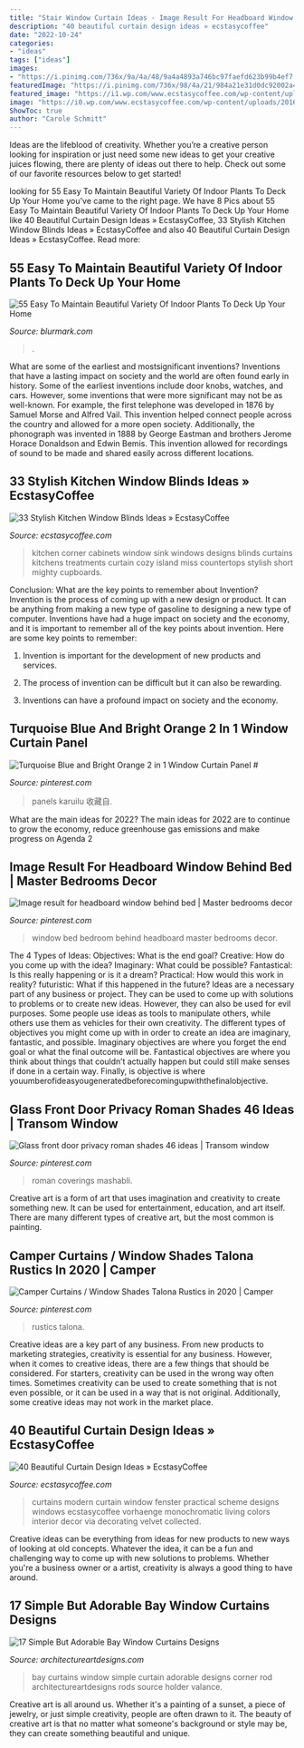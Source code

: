 ```yaml
---
title: "Stair Window Curtain Ideas - Image Result For Headboard Window Behind Bed"
description: "40 beautiful curtain design ideas » ecstasycoffee"
date: "2022-10-24"
categories:
- "ideas"
tags: ["ideas"]
images:
- "https://i.pinimg.com/736x/9a/4a/48/9a4a4893a746bc97faefd623b99b4ef7.jpg"
featuredImage: "https://i.pinimg.com/736x/98/4a/21/984a21e31d0dc92002a4e5479334407f.jpg"
featured_image: "https://i1.wp.com/www.ecstasycoffee.com/wp-content/uploads/2016/10/Monochromatic-color-scheme.jpg"
image: "https://i0.wp.com/www.ecstasycoffee.com/wp-content/uploads/2016/10/Small-but-Mighty.jpg?resize=550%2C733"
ShowToc: true
author: "Carole Schmitt"
---
```



Ideas are the lifeblood of creativity. Whether you’re a creative person looking for inspiration or just need some new ideas to get your creative juices flowing, there are plenty of ideas out there to help. Check out some of our favorite resources below to get started!

	

		
looking for 55 Easy To Maintain Beautiful Variety Of Indoor Plants To Deck Up Your Home you've came to the right page. We have 8 Pics about 55 Easy To Maintain Beautiful Variety Of Indoor Plants To Deck Up Your Home like 40 Beautiful Curtain Design Ideas » EcstasyCoffee, 33 Stylish Kitchen Window Blinds Ideas » EcstasyCoffee and also 40 Beautiful Curtain Design Ideas » EcstasyCoffee. Read more:
		
    
## 55 Easy To Maintain Beautiful Variety Of Indoor Plants To Deck Up Your Home

<img loading=lazy src="https://www.blurmark.com/wp-content/uploads/2017/05/Amazing-Indoor-Plants-Arrangement.jpg" onerror="this.onerror=null;this.src='https://tse2.mm.bing.net/th?id=OIP.nJNGggwiYPevmN2fNpCbrQHaJ4&amp;pid=15.1';" alt="55 Easy To Maintain Beautiful Variety Of Indoor Plants To Deck Up Your Home">

_Source: blurmark.com_

>. 

	

What are some of the earliest and mostsignificant inventions?
Inventions that have a lasting impact on society and the world are often found early in history. Some of the earliest inventions include door knobs, watches, and cars. However, some inventions that were more significant may not be as well-known. For example, the first telephone was developed in 1876 by Samuel Morse and Alfred Vail. This invention helped connect people across the country and allowed for a more open society. Additionally, the phonograph was invented in 1888 by George Eastman and brothers Jerome Horace Donaldson and Edwin Bemis. This invention allowed for recordings of sound to be made and shared easily across different locations.

    
## 33 Stylish Kitchen Window Blinds Ideas » EcstasyCoffee

<img loading=lazy src="https://i0.wp.com/www.ecstasycoffee.com/wp-content/uploads/2016/10/Small-but-Mighty.jpg?resize=550%2C733" onerror="this.onerror=null;this.src='https://tse4.mm.bing.net/th?id=OIP.d899tnIKgHKwGP9C1pEOSgHaJ3&amp;pid=15.1';" alt="33 Stylish Kitchen Window Blinds Ideas » EcstasyCoffee">

_Source: ecstasycoffee.com_

>kitchen corner cabinets window sink windows designs blinds curtains kitchens treatments curtain cozy island miss countertops stylish short mighty cupboards. 

	

Conclusion: What are the key points to remember about Invention?
Invention is the process of coming up with a new design or product. It can be anything from making a new type of gasoline to designing a new type of computer. Inventions have had a huge impact on society and the economy, and it is important to remember all of the key points about invention. Here are some key points to remember:
1) Invention is important for the development of new products and services.

2) The process of invention can be difficult but it can also be rewarding.

3) Inventions can have a profound impact on society and the economy.

    
## Turquoise Blue And Bright Orange 2 In 1 Window Curtain Panel #

<img loading=lazy src="https://i.pinimg.com/736x/98/4a/21/984a21e31d0dc92002a4e5479334407f.jpg" onerror="this.onerror=null;this.src='https://tse1.mm.bing.net/th?id=OIP.80_0WBgaSWJ_IBOkr0EnwwHaKE&amp;pid=15.1';" alt="Turquoise Blue and Bright Orange 2 in 1 Window Curtain Panel #">

_Source: pinterest.com_

>panels karuilu 收藏自. 

	

What are the main ideas for 2022?
The main ideas for 2022 are to continue to grow the economy, reduce greenhouse gas emissions and make progress on Agenda 2
    
## Image Result For Headboard Window Behind Bed | Master Bedrooms Decor

<img loading=lazy src="https://i.pinimg.com/736x/00/a2/8b/00a28bd520e2dbbbddf891584ae1d164.jpg" onerror="this.onerror=null;this.src='https://tse4.mm.bing.net/th?id=OIP.Rcqp_1KlWqcjB4HRDzFU1gHaLH&amp;pid=15.1';" alt="Image result for headboard window behind bed | Master bedrooms decor">

_Source: pinterest.com_

>window bed bedroom behind headboard master bedrooms decor. 

	

The 4 Types of Ideas: Objectives: What is the end goal? Creative: How do you come up with the idea? Imaginary: What could be possible? Fantastical: Is this really happening or is it a dream? Practical: How would this work in reality? futuristic: What if this happened in the future?
Ideas are a necessary part of any business or project. They can be used to come up with solutions to problems or to create new ideas. However, they can also be used for evil purposes. Some people use ideas as tools to manipulate others, while others use them as vehicles for their own creativity. 
The different types of objectives you might come up with in order to create an idea are imaginary, fantastic, and possible. Imaginary objectives are where you forget the end goal or what the final outcome will be. Fantastical objectives are where you think about things that couldn’t actually happen but could still make senses if done in a certain way. Finally, is objective is where youumberofideasyougeneratedbeforecomingupwiththefinalobjective.

    
## Glass Front Door Privacy Roman Shades 46 Ideas | Transom Window

<img loading=lazy src="https://i.pinimg.com/originals/40/eb/3a/40eb3a5e2a3491ab7f29a35cf59b1a25.jpg" onerror="this.onerror=null;this.src='https://tse1.mm.bing.net/th?id=OIP.iptNi_HsQGqR7-2zPhYG4gAAAA&amp;pid=15.1';" alt="Glass front door privacy roman shades 46 ideas | Transom window">

_Source: pinterest.com_

>roman coverings mashabli. 

	

Creative art is a form of art that uses imagination and creativity to create something new. It can be used for entertainment, education, and art itself. There are many different types of creative art, but the most common is painting.

    
## Camper Curtains / Window Shades Talona Rustics In 2020 | Camper

<img loading=lazy src="https://i.pinimg.com/736x/9a/4a/48/9a4a4893a746bc97faefd623b99b4ef7.jpg" onerror="this.onerror=null;this.src='https://tse1.mm.bing.net/th?id=OIP.XTG19lWYI9cQtB5uJD1lIwHaHa&amp;pid=15.1';" alt="Camper Curtains / Window Shades Talona Rustics in 2020 | Camper">

_Source: pinterest.com_

>rustics talona. 

	

Creative ideas are a key part of any business. From new products to marketing strategies, creativity is essential for any business. However, when it comes to creative ideas, there are a few things that should be considered. For starters, creativity can be used in the wrong way often times. Sometimes creativity can be used to create something that is not even possible, or it can be used in a way that is not original. Additionally, some creative ideas may not work in the market place.

    
## 40 Beautiful Curtain Design Ideas » EcstasyCoffee

<img loading=lazy src="https://i1.wp.com/www.ecstasycoffee.com/wp-content/uploads/2016/10/Monochromatic-color-scheme.jpg" onerror="this.onerror=null;this.src='https://tse3.mm.bing.net/th?id=OIP.JGRrRuwovgxji3dT7wV7BAHaJw&amp;pid=15.1';" alt="40 Beautiful Curtain Design Ideas » EcstasyCoffee">

_Source: ecstasycoffee.com_

>curtains modern curtain window fenster practical scheme designs windows ecstasycoffee vorhaenge monochromatic living colors interior decor via decorating velvet collected. 

	

Creative ideas can be everything from ideas for new products to new ways of looking at old concepts. Whatever the idea, it can be a fun and challenging way to come up with new solutions to problems. Whether you're a business owner or a artist, creativity is always a good thing to have around.

    
## 17 Simple But Adorable Bay Window Curtains Designs

<img loading=lazy src="https://www.architectureartdesigns.com/wp-content/uploads/2015/05/429.jpg" onerror="this.onerror=null;this.src='https://tse2.mm.bing.net/th?id=OIP.qKSpjNPZb7n6mNrtuTw7bgHaGD&amp;pid=15.1';" alt="17 Simple But Adorable Bay Window Curtains Designs">

_Source: architectureartdesigns.com_

>bay curtains window simple curtain adorable designs corner rod architectureartdesigns rods source holder valance. 

	

Creative art is all around us. Whether it's a painting of a sunset, a piece of jewelry, or just simple creativity, people are often drawn to it. The beauty of creative art is that no matter what someone's background or style may be, they can create something beautiful and unique.

